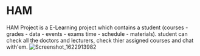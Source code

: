 # HAM
HAM Project is a E-Learning project which contains a student (courses - grades - data - events - exams time - schedule - materials).
student can check all the doctors and lecturers, check thier assigned courses and chat with'em.
![Screenshot_1622913982](https://user-images.githubusercontent.com/82487125/152666943-a2f13258-8b8a-455c-b436-8a82e60b6734.png)
